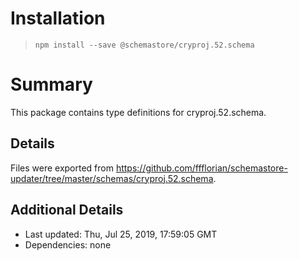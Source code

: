 # Installation
> `npm install --save @schemastore/cryproj.52.schema`

# Summary
This package contains type definitions for cryproj.52.schema.

## Details
Files were exported from https://github.com/ffflorian/schemastore-updater/tree/master/schemas/cryproj.52.schema.

## Additional Details
* Last updated: Thu, Jul 25, 2019, 17:59:05 GMT
* Dependencies: none

